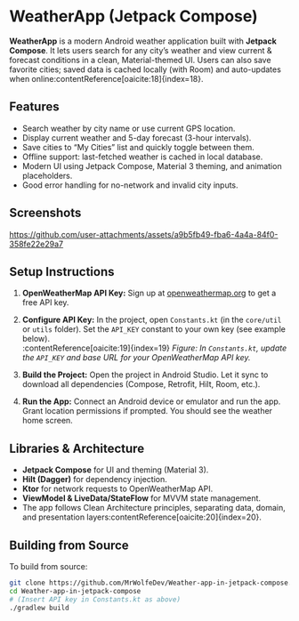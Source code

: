 # WeatherApp (Jetpack Compose)

**WeatherApp** is a modern Android weather application built with **Jetpack Compose**. It lets users search for any city’s weather and view current & forecast conditions in a clean, Material-themed UI. Users can also save favorite cities; saved data is cached locally (with Room) and auto-updates when online:contentReference[oaicite:18]{index=18}.

## Features

- Search weather by city name or use current GPS location.  
- Display current weather and 5-day forecast (3-hour intervals).  
- Save cities to “My Cities” list and quickly toggle between them.  
- Offline support: last-fetched weather is cached in local database.  
- Modern UI using Jetpack Compose, Material 3 theming, and animation placeholders.  
- Good error handling for no-network and invalid city inputs.

## Screenshots  


https://github.com/user-attachments/assets/a9b5fb49-fba6-4a4a-84f0-358fe22e29a7



## Setup Instructions

1. **OpenWeatherMap API Key:** Sign up at [openweathermap.org](https://openweathermap.org/) to get a free API key.  

2. **Configure API Key:** In the project, open `Constants.kt` (in the `core/util` or `utils` folder). Set the `API_KEY` constant to your own key (see example below).  
   :contentReference[oaicite:19]{index=19} *Figure: In `Constants.kt`, update the `API_KEY` and base URL for your OpenWeatherMap API key.*  

3. **Build the Project:** Open the project in Android Studio. Let it sync to download all dependencies (Compose, Retrofit, Hilt, Room, etc.).  

4. **Run the App:** Connect an Android device or emulator and run the app. Grant location permissions if prompted. You should see the weather home screen.

## Libraries & Architecture

- **Jetpack Compose** for UI and theming (Material 3).  
- **Hilt (Dagger)** for dependency injection.  
- **Ktor** for network requests to OpenWeatherMap API.  
- **ViewModel & LiveData/StateFlow** for MVVM state management.  
- The app follows Clean Architecture principles, separating data, domain, and presentation layers:contentReference[oaicite:20]{index=20}.

## Building from Source

To build from source:

```bash
git clone https://github.com/MrWolfeDev/Weather-app-in-jetpack-compose.git
cd Weather-app-in-jetpack-compose
# (Insert API key in Constants.kt as above)
./gradlew build
